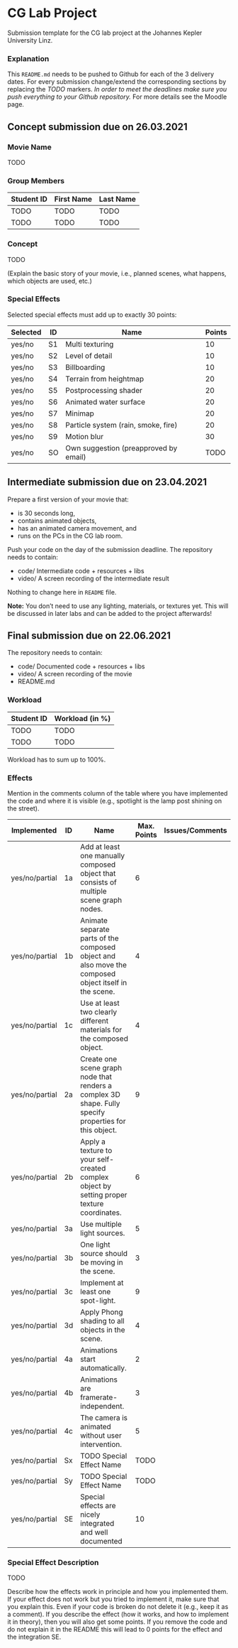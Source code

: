 # CG Lab Project

Submission template for the CG lab project at the Johannes Kepler University Linz.

### Explanation

This `README.md` needs to be pushed to Github for each of the 3 delivery dates.
For every submission change/extend the corresponding sections by replacing the *TODO* markers.
*In order to meet the deadlines make sure you push everything to your Github repository.*
For more details see the Moodle page.

## Concept submission due on 26.03.2021

### Movie Name

TODO

### Group Members

| Student ID    | First Name  | Last Name      |
| --------------|-------------|----------------|
| TODO          | TODO        | TODO           |
| TODO          | TODO        | TODO           |

### Concept

TODO

(Explain the basic story of your movie, i.e., planned scenes, what happens, which objects are used, etc.)

### Special Effects

Selected special effects must add up to exactly 30 points:

| Selected   | ID | Name                                  | Points |
|------------|----|---------------------------------------|--------|
| yes/no     | S1 | Multi texturing                       | 10     |  
| yes/no     | S2 | Level of detail                       | 10     |
| yes/no     | S3 | Billboarding                          | 10     |
| yes/no     | S4 | Terrain from heightmap                | 20     |
| yes/no     | S5 | Postprocessing shader                 | 20     |
| yes/no     | S6 | Animated water surface                | 20     |
| yes/no     | S7 | Minimap                               | 20     |
| yes/no     | S8 | Particle system (rain, smoke, fire)   | 20     |
| yes/no     | S9 | Motion blur                           | 30     |
| yes/no     | SO | Own suggestion (preapproved by email) | TODO   |

## Intermediate submission due on 23.04.2021

Prepare a first version of your movie that:
 * is 30 seconds long,
 * contains animated objects,
 * has an animated camera movement, and
 * runs on the PCs in the CG lab room. 

Push your code on the day of the submission deadline. 
The repository needs to contain:
  * code/ Intermediate code + resources + libs
  * video/ A screen recording of the intermediate result

Nothing to change here in `README` file.

**Note:** You don’t need to use any lighting, materials, or textures yet. This will be discussed in later labs and can be added to the project afterwards!

## Final submission due on 22.06.2021

The repository needs to contain:
  * code/ Documented code + resources + libs
  * video/ A screen recording of the movie
  * README.md


### Workload

| Student ID     | Workload (in %) |
| ---------------|-----------------|
| TODO           | TODO            |
| TODO           | TODO            |

Workload has to sum up to 100%.

### Effects

Mention in the comments column of the table where you have implemented the code and where it is visible (e.g., spotlight is the lamp post shining on the street).

| Implemented    | ID | Name                                                                                                   | Max. Points | Issues/Comments |
|----------------|----|--------------------------------------------------------------------------------------------------------|-------------|-----------------|
| yes/no/partial | 1a | Add at least one manually composed object that consists of multiple scene graph nodes.                 | 6           |                 |
| yes/no/partial | 1b | Animate separate parts of the composed object and also move the composed object itself in the scene.   | 4           |                 |
| yes/no/partial | 1c | Use at least two clearly different materials for the composed object.                                  | 4           |                 |
| yes/no/partial | 2a | Create one scene graph node that renders a complex 3D shape. Fully specify properties for this object. | 9           |                 |
| yes/no/partial | 2b | Apply a texture to your self-created complex object by setting proper texture coordinates.             | 6           |                 |
| yes/no/partial | 3a | Use multiple light sources.                                                                            | 5           |                 |
| yes/no/partial | 3b | One light source should be moving in the scene.                                                        | 3           |                 |
| yes/no/partial | 3c | Implement at least one spot-light.                                                                     | 9           |                 |
| yes/no/partial | 3d | Apply Phong shading to all objects in the scene.                                                       | 4           |                 |
| yes/no/partial | 4a | Animations start automatically.                                                                        | 2           |                 |
| yes/no/partial | 4b | Animations are framerate-independent.                                                                  | 3           |                 |
| yes/no/partial | 4c | The camera is animated without user intervention.                                                      | 5           |                 |
| yes/no/partial | Sx | TODO Special Effect Name                                                                               | TODO        |                 |
| yes/no/partial | Sy | TODO Special Effect Name                                                                               | TODO        |                 |
| yes/no/partial | SE | Special effects are nicely integrated and well documented                                              | 10          |                 |

### Special Effect Description

TODO

Describe how the effects work in principle and how you implemented them. If your effect does not work but you tried to implement it, make sure that you explain this. Even if your code is broken do not delete it (e.g., keep it as a comment). If you describe the effect (how it works, and how to implement it in theory), then you will also get some points. If you remove the code and do not explain it in the README this will lead to 0 points for the effect and the integration SE.

